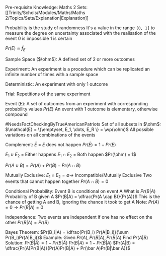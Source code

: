 Pre-requisite Knowledge:
	Maths 2 Sets: [[Trinity/Schols/Modules/Maths/Maths 2/Topics/Sets/Explanation|Explanation]]

Probability is the study of randomness
It's a value in the range `[0, 1]` to measure the degree on uncertainty associated with the realisation of the event
0 is impossible
1 is certain

$Pr(E) \approx \tilde{f}_E$

Sample Space ($\ohm$):
	A defined set of 2 or more outcomes

Experiment:
	An experiment is a procedure which can be replicated an infinite number of times with a sample space

Deterministic:
	An experiment with only 1 outcome

Trial:
	Repetitions of the same experiment 

Event ($E$):
	A set of outcomes from an experiment with corresponding probability values $Pr(E)$
	An event with 1 outcome is elementary, otherwise compound

#NeedsFactCheckingByTrueAmericanPatriots 
Set of all subsets in $\ohm$:
	$\mathcal{E} = \{\emptyset, E_1, \dots, E_R \} = \wp(\ohm)$
	All possible variations on all combinations of the events

Complement:
	$\bar{E}$ = $E$ does not happen
	$Pr(\bar E) = 1 - Pr(E)$

$E_1 \cup E_2$ = Either happens
$E_1 \cap E_2$ = Both happen
$Pr(\ohm) = 1$

$Pr(A \cup B) = Pr(A) + Pr(B) - Pr(A \cap B)$

Mutually Exclusive:
	$E_1 \cap E_2 = \emptyset \to$ Incompatible/Mutually Exclusive
	Two events that cannot happen together
	$Pr(A \cap B) = 0$

Conditional Probability:
	Event B is conditional on event A
	What is $Pr(B | A)$
		Probability of B given A
	$Pr(B|A) = \dfrac{Pr(A \cap B)}{Pr(A)}$
	This is the chance of getting A and B, ignoring the chance it took to get A
	Note:
		$Pr(A) = 0 \to Pr(B|A) = 0$

Independence:
	Two events are independent if one has no effect on the other
	$Pr(B | A) = Pr(B)$

Bayes Theorem:
	$Pr(B_i|A) = \dfrac{Pr(B_i) Pr(A|B_i)}{\sum Pr(B_i)Pr(A|B_i)}$
	Example:
		Given $Pr(A), Pr(B|\bar A), Pr(\bar B | A)$
		Find $Pr(A|B)$
		Solution:
		$Pr(\bar B | \bar A) = 1 - Pr(B | \bar A)$
		$Pr(B | A) = 1 - Pr(\bar B | A)$
		$Pr(A|B) = \dfrac{Pr(A)Pr(B|A)}{Pr(A)Pr(B|A) + Pr(\bar A)Pr(B|\bar A)}$
		